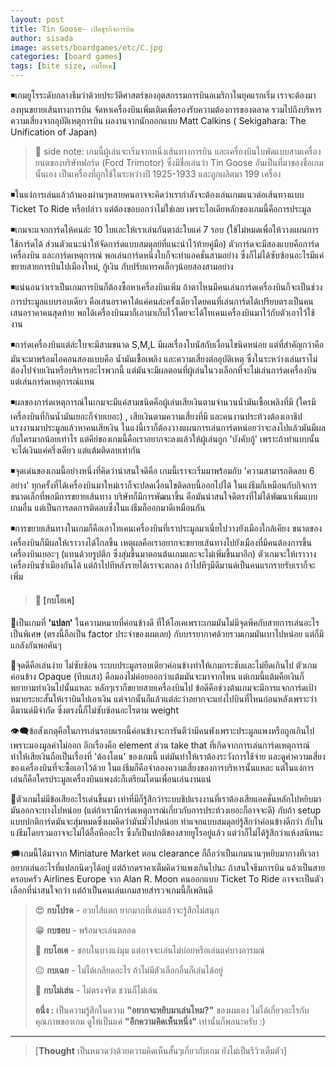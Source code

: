```yaml
---
layout: post
title: Tin Goose- เปิดธุรกิจการบิน
author: sisada
image: assets/boardgames/etc/C.jpg
categories: [board games]
tags: [bite size, กบโอเค]
---
```

◾️เกมยูโรระดับกลางธีมว่าด้วยประวัติศาสตร์ของอุตสกรรมการบินอเมริกาในยุคแรกเริ่ม เราจะต้องมาลงทุนขยายเส้นทางการบิน จัดหาเครื่องบินเพิ่มเติมเพื่อรองรับความต้องการของตลาด รวมไปถึงบริหารความเสี่ยงจากอุบัติเหตุการบิน ผลงานจากนักออกแบบ Matt Calkins ( Sekigahara: The Unification of Japan)

> 📌 side note: เกมนี้ผู้เล่นจะเริ่มจากหนึ่งเส้นทางการบิน และเครื่องบินใบพัดแบบสามเครื่องยนตของบริษัทฟอร์ด (Ford Trimotor) ซึ่งมีชื่อเล่นว่า Tin Goose อันเป็นที่มาของชื่อเกมนั้นเอง เป็นเครื่องที่ถูกใช้ในระหว่างปี 1925-1933 และถูกผลิตมา 199 เครื่อง


◾️ในแง่การเล่นแล้วถ้ามองผ่านๆหลายคนอาจจะคิดว่าเรากำลังจะต้องเล่นเกมแนวต่อเส้นทางแบบ Ticket To Ride หรือปล่าว แต่ต้องขอบอกว่าไม่ใช่เลย เพราะไอเดียหลักของเกมนี้คือการประมูล

◾️เกมจะแจกการ์ดให้คนล่ะ 10 ใบและให้เราเล่นกันตาล่ะใบแค่ 7 รอบ (ใช้ไม่หมดเพื่อให้วางแผนการใช้การ์ดได้ ส่วนตัวแนะนำให้จัดการ์ดแบบสมดุลย์ที่แนะนำไว้ท้ายคู่มือ) ตัวการ์ดจะมีสองแบบคือการ์ดเครื่องบิน และการ์ดเหตุการณ์ พอเล่นการ์ดหนึ่งใบก็จะทำแอคชั่นสามอย่าง ซึ่งก็ไม่ได้ซับซ้อนอะไรมีแค่ ขยายสายการบินไปเมืองใหม่, กู้เงิน กับปรับแทรคเล็กๆน้อยสองสามอย่าง

◾️แน่นอนว่าเราเป็นเกมการบินก็ต้องซื้อหาเครื่องบินเพิ่ม ถ้าตาไหนมีคนเล่นการ์ดเครื่องบินก็จะเป็นช่วงการประมูลแบบรอบเดียว คือเสนอราคาได้แค่คนล่ะครั้งเดียวโดยคนที่เล่นการ์ดได้เปรียบตรงเป็นคนเสนอราคาคนสุดท้าย พอได้เครื่องบินมาก็เอามาเก็บไว้โดยจะได้โทเคนเครื่องบินมาไว้กับตัวเอาไว้ใช้งาน

◾️การ์ดเครื่องบินแต่ล่ะใบจะมีสามขนาด S,M,L มีผลเรื่องโบนัสกับเงื่อนไขนิดหน่อย แต่ที่สำคัญกว่าคือมันจะมาพร้อมไอคอนสองแบบคือ น้ำมันเชื้อเพลิง และความเสี่ยงต่ออุบัติเหตุ ซึ่งในระหว่างเล่นเราไม่ต้องไปจ่ายเงินหรือบริหารอะไรพวกนี้ แต่มันจะมีผลตอนที่ผู้เล่นในวงเลือกที่จะไม่เล่นการ์ดเครื่องบิน แต่เล่นการ์ดเหตุการณ์แทน

◾️ผลของการ์ดเหตุการณ์ในเกมจะมีแค่สามชนิดคือผู้เล่นเสียเงินตามจำนวนน้ำมันเชื้อเพลิงที่มี (ใครมีเครื่องบินที่กินน้ำมันเยอะก็จ่ายเยอะ) , เสียเงินตามความเสี่ยงที่มี และคนงานประท้วงต้องเอาชิปแรงงานมาประมูลแล้วหาคนเสียเงิน ในแง่นี้เราก็ต้องวางแผนการเล่นการ์ดหน่อยว่าจะลงไปแล้วมันมีผลกับใครมากน้อยเท่าไร แต่คีย์ของเกมนี้คือเราอยากจะลงแล้วให้ผู้เล่นถูก 'บังคับกู้' เพราะถ้าทำแบบนั้นจะได้เงินแค่ครึ่งเดียว แต่แต้มติดลบเท่ากัน


◾️จุดเด่นของเกมนี้อย่างหนึ่งที่คิดว่าน่าสนใจดีคือ เกมนี้เราจะเริ่มมาพร้อมกับ 'ความสามารถติดลบ 6 อย่าง' ทุกครั้งที่ได้เครื่องบินมาใหม่เราก็จะปลดเงื่อนไขติดลบนี้ออกไปได้ ในแง่ธีมก็เหมือนกับกิจการขนาดเล็กที่พอมีการขยายเส้นทาง บริษัทก็มีการพัฒนาขึ้น คือมันน่าสนใจดีตรงที่ไม่ได้พัฒนาเพิ่มแบบเกมอื่น แต่เป็นการลดการติดลบซึ่งในแง่ธีมก็ออกมาดีเหมือนกัน

◾️การขยายเส้นทางในเกมก็คือเอาโทเคนเครื่องบินที่เราประมูลมาเนี่ยไปวางยังเมืองใกล้เคียง ขนาดของเครื่องบินก็มีผลให้เราวางได้ไกลขึ้น เหตุผลคือเราอยากจะขยายเส้นทางไปยังเมืองที่มีคนต้องการขึ้นเครื่องบินเยอะๆ (แทนด้วยรูปตึก ซึ่งสุ่มขึ้นมาตอนต้นเกมและจะไม่เพิ่มขึ้นมาอีก) ตัวเกมจะให้เราวางเครื่องบินซ้ำเมืองกันได้ แต่ถ้าไปทีหลังรายได้เราจะตกลง ถ้าไปทีๆมีดีมานด์เป็นคนแรกรายรับเราก็จะเพิ่ม

> 
> #### 🐸 [กบโอเค]
> 
> 
> 


🔹เป็นเกมที่ **'แปลก'** ในความหมายที่ค่อนข้างดี ที่ให้โอเคเพราะเกมมันไม่มีจุดพีคกับสายการเล่นอะไรเป็นพิเศษ (ตรงนี้ถือเป็น factor ประจำของผมเลย) กับบรรยากาศด้วยรวมเกมมันเบาไปหน่อย แต่ก็มีแกลังกันพอคันๆ

🔹จุดดีคือเล่นง่าย ไม่ซับซ้อน ระบบประมูลรอบเดียวค่อนข้างทำให้เกมกระชับและไม่ยืดเกินไป ตัวเกมค่อนข้าง Opaque (ทึบแสง) คือมองไม่ค่อยออกว่าแต้มมันจะมาจากไหน แต่เกมนี้แต้มคือเงินก็พยายามทำเงินไปนั้นแหละ หลักๆเราก็ขยายสายเครื่องบินไป ข้อดีคือช่วงต้นเกมจะมีการแจกการ์ดเป้าหมายระยะสั้นให้เราบินไปเอาเงิน แต่จากนั้นก็แล้วแต่ล่ะว่าอยากจะแย่งไปบินที่ไหนก่อนหลังเพราะว่าดีมานด์มีจำกัด ซึ่งตรงนี้ก็ไม่ซับซ้อนอะไรตาม weight


👁‍🗨ข้อสังเกตุคือในการเล่นรอบแรกนี้ค่อนข้างจะการันตีว่ามีคนพังเพราะประมูลแพงหรือถูกเกินไป เพราะมองมูลค่าไม่ออก อีกเรื่องคือ element ส่วน take that ที่เกิดจากการเล่นการ์ดเหตุการณ์ทำให้เสียเงินถือเป็นเรื่องที่ 'ต้องโดน' ของเกมนี้ แต่มันทำให้เราต้องระวังการใช้จ่าย และดูค่าความเสี่ยงของเครื่องบินที่จะซื้อเอาไว้ด้วย ในแง่ธีมก็คือจำลองความเสี่ยงของการบริหารนั้นแหละ แต่ในแง่การเล่นก็คือใครประมูลเครื่องบินแพงล่ะก็เตรียมโดนเพื่อนเล่นงานแน่

🔸ตัวเกมไม่มีข้อเสียอะไรเด่นขึ้นมา เท่าที่มีก็รู้สึกว่าระบบชิปแรงงานที่เราต้องเสียแอคชั่นหลักไปหยิบมามันออกจะบางไปหน่อย (แต่ถ้าเรามีการ์ดเหตุการณ์เกี่ยวกับการประท้วงเยอะก็อาจจะดี) กับถ้า setup แบบปกติการ์ดมันจะสุ่มหมดซึ่งผมคิดว่ามันมั่วไปหน่อย ทำแจกแบบสมดุลย์รู้สึกว่าค่อนข้างดีกว่า กับในแง่ธีมโดยรวมอาจจะไม่ได้อื้อหืออะไร ซึ่งก็เป็นปกติของสายยูโรอยู่แล้ว แต่ว่าก็ไม่ได้รู้สึกว่าแห้งสนิทนะ

🗯เกมนี้ได้มาจาก Miniature Market ตอน clearance ก็ถือว่าเป็นเกมนานๆหยิบมากางทีเวลาอยากเล่นอะไรที่แปลกนิดๆได้อยู่ แต่ถ้ากดราคาเต็มคิดว่าแพงเกินไปนะ ถ้าสนใจธีมการบิน แล้วเป็นสายครอบครัว Airlines Europe จาก Alan R. Moon คนออกแบบ Ticket To Ride อาจจะเป็นตัวเลือกที่น่าสนใจกว่า แต่ถ้าเป็นคนเล่นเกมสายสำรวจเกมนี้ก็เพลินดี


> 😍 **กบโปรด** - อวยไส้แตก ยากมากที่เล่นแล้วจะรู้สึกไม่สนุก
> 
> 😁 **กบชอบ** - พร้อมจะเล่นตลอด
> 
> 🙂 **กบโอเค** - ชอบในบางแง่มุม แต่อาจจะเล่นไม่บ่อยหรือเล่นแค่บางอารมณ์
> 
> 😐 **กบเฉย** - ไม่ได้เกลียดอะไร ถ้าไม่มีตัวเลือกอื่นก็เล่นได้อยู่
> 
> 🖕 **กบไม่เล่น** - ไม่ตรงจริต ชวนก็ไม่เล่น
> 
> **อนึ่ง :** เป็นความรู้สึกในความ **"อยากจะหยิบมาเล่นไหม?"** ของผมเอง ไม่ได้เกี่ยวอะไรกับคุณภาพของเกม ดูให้เป็นแค่ **"อีกความคิดเห็นหนึ่ง"** เท่านั้นก็พอนะครับ :)




---



> 
> [**Thought** เป็นหมวดว่าด้วยความคิดเห็นสั้นๆเกี่ยวกับเกม ยังไม่เป็นรีวิวเต็มตัว]
> 
> 
> 


 